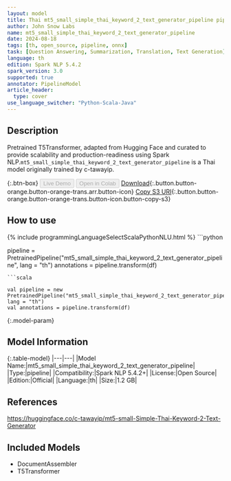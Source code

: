 ```yaml
---
layout: model
title: Thai mt5_small_simple_thai_keyword_2_text_generator_pipeline pipeline T5Transformer from c-tawayip
author: John Snow Labs
name: mt5_small_simple_thai_keyword_2_text_generator_pipeline
date: 2024-08-18
tags: [th, open_source, pipeline, onnx]
task: [Question Answering, Summarization, Translation, Text Generation]
language: th
edition: Spark NLP 5.4.2
spark_version: 3.0
supported: true
annotator: PipelineModel
article_header:
  type: cover
use_language_switcher: "Python-Scala-Java"
---
```


## Description

Pretrained T5Transformer, adapted from Hugging Face and curated to provide scalability and production-readiness using Spark NLP.`mt5_small_simple_thai_keyword_2_text_generator_pipeline` is a Thai model originally trained by c-tawayip.

{:.btn-box}
<button class="button button-orange" disabled>Live Demo</button>
<button class="button button-orange" disabled>Open in Colab</button>
[Download](https://s3.amazonaws.com/auxdata.johnsnowlabs.com/public/models/mt5_small_simple_thai_keyword_2_text_generator_pipeline_th_5.4.2_3.0_1723991790400.zip){:.button.button-orange.button-orange-trans.arr.button-icon}
[Copy S3 URI](s3://auxdata.johnsnowlabs.com/public/models/mt5_small_simple_thai_keyword_2_text_generator_pipeline_th_5.4.2_3.0_1723991790400.zip){:.button.button-orange.button-orange-trans.button-icon.button-copy-s3}

## How to use



<div class="tabs-box" markdown="1">
{% include programmingLanguageSelectScalaPythonNLU.html %}
```python

pipeline = PretrainedPipeline("mt5_small_simple_thai_keyword_2_text_generator_pipeline", lang = "th")
annotations =  pipeline.transform(df)   

```
```scala

val pipeline = new PretrainedPipeline("mt5_small_simple_thai_keyword_2_text_generator_pipeline", lang = "th")
val annotations = pipeline.transform(df)

```
</div>

{:.model-param}
## Model Information

{:.table-model}
|---|---|
|Model Name:|mt5_small_simple_thai_keyword_2_text_generator_pipeline|
|Type:|pipeline|
|Compatibility:|Spark NLP 5.4.2+|
|License:|Open Source|
|Edition:|Official|
|Language:|th|
|Size:|1.2 GB|

## References

https://huggingface.co/c-tawayip/mt5-small-Simple-Thai-Keyword-2-Text-Generator

## Included Models

- DocumentAssembler
- T5Transformer